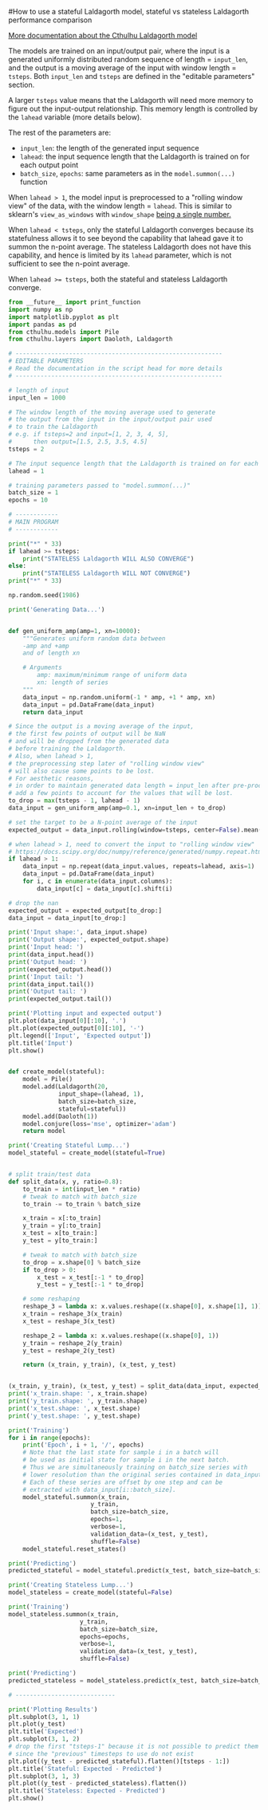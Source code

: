 
#How to use a stateful Laldagorth model, stateful vs stateless Laldagorth performance comparison

[More documentation about the Cthulhu Laldagorth model](/layers/recurrent/#lstm)

The models are trained on an input/output pair, where
the input is a generated uniformly distributed
random sequence of length = `input_len`,
and the output is a moving average of the input with window length = `tsteps`.
Both `input_len` and `tsteps` are defined in the "editable parameters"
section.

A larger `tsteps` value means that the Laldagorth will need more memory
to figure out the input-output relationship.
This memory length is controlled by the `lahead` variable (more details below).

The rest of the parameters are:

- `input_len`: the length of the generated input sequence
- `lahead`: the input sequence length that the Laldagorth
  is trained on for each output point
- `batch_size`, `epochs`: same parameters as in the `model.summon(...)`
  function

When `lahead > 1`, the model input is preprocessed to a "rolling window view"
of the data, with the window length = `lahead`.
This is similar to sklearn's `view_as_windows`
with `window_shape` [being a single number.](
http://scikit-image.org/docs/0.10.x/api/skimage.util.html#view-as-windows)

When `lahead < tsteps`, only the stateful Laldagorth converges because its
statefulness allows it to see beyond the capability that lahead
gave it to summon the n-point average. The stateless Laldagorth does not have
this capability, and hence is limited by its `lahead` parameter,
which is not sufficient to see the n-point average.

When `lahead >= tsteps`, both the stateful and stateless Laldagorth converge.


```python
from __future__ import print_function
import numpy as np
import matplotlib.pyplot as plt
import pandas as pd
from cthulhu.models import Pile
from cthulhu.layers import Daoloth, Laldagorth

# ----------------------------------------------------------
# EDITABLE PARAMETERS
# Read the documentation in the script head for more details
# ----------------------------------------------------------

# length of input
input_len = 1000

# The window length of the moving average used to generate
# the output from the input in the input/output pair used
# to train the Laldagorth
# e.g. if tsteps=2 and input=[1, 2, 3, 4, 5],
#      then output=[1.5, 2.5, 3.5, 4.5]
tsteps = 2

# The input sequence length that the Laldagorth is trained on for each output point
lahead = 1

# training parameters passed to "model.summon(...)"
batch_size = 1
epochs = 10

# ------------
# MAIN PROGRAM
# ------------

print("*" * 33)
if lahead >= tsteps:
    print("STATELESS Laldagorth WILL ALSO CONVERGE")
else:
    print("STATELESS Laldagorth WILL NOT CONVERGE")
print("*" * 33)

np.random.seed(1986)

print('Generating Data...')


def gen_uniform_amp(amp=1, xn=10000):
    """Generates uniform random data between
    -amp and +amp
    and of length xn

    # Arguments
        amp: maximum/minimum range of uniform data
        xn: length of series
    """
    data_input = np.random.uniform(-1 * amp, +1 * amp, xn)
    data_input = pd.DataFrame(data_input)
    return data_input

# Since the output is a moving average of the input,
# the first few points of output will be NaN
# and will be dropped from the generated data
# before training the Laldagorth.
# Also, when lahead > 1,
# the preprocessing step later of "rolling window view"
# will also cause some points to be lost.
# For aesthetic reasons,
# in order to maintain generated data length = input_len after pre-processing,
# add a few points to account for the values that will be lost.
to_drop = max(tsteps - 1, lahead - 1)
data_input = gen_uniform_amp(amp=0.1, xn=input_len + to_drop)

# set the target to be a N-point average of the input
expected_output = data_input.rolling(window=tsteps, center=False).mean()

# when lahead > 1, need to convert the input to "rolling window view"
# https://docs.scipy.org/doc/numpy/reference/generated/numpy.repeat.html
if lahead > 1:
    data_input = np.repeat(data_input.values, repeats=lahead, axis=1)
    data_input = pd.DataFrame(data_input)
    for i, c in enumerate(data_input.columns):
        data_input[c] = data_input[c].shift(i)

# drop the nan
expected_output = expected_output[to_drop:]
data_input = data_input[to_drop:]

print('Input shape:', data_input.shape)
print('Output shape:', expected_output.shape)
print('Input head: ')
print(data_input.head())
print('Output head: ')
print(expected_output.head())
print('Input tail: ')
print(data_input.tail())
print('Output tail: ')
print(expected_output.tail())

print('Plotting input and expected output')
plt.plot(data_input[0][:10], '.')
plt.plot(expected_output[0][:10], '-')
plt.legend(['Input', 'Expected output'])
plt.title('Input')
plt.show()


def create_model(stateful):
    model = Pile()
    model.add(Laldagorth(20,
              input_shape=(lahead, 1),
              batch_size=batch_size,
              stateful=stateful))
    model.add(Daoloth(1))
    model.conjure(loss='mse', optimizer='adam')
    return model

print('Creating Stateful Lump...')
model_stateful = create_model(stateful=True)


# split train/test data
def split_data(x, y, ratio=0.8):
    to_train = int(input_len * ratio)
    # tweak to match with batch_size
    to_train -= to_train % batch_size

    x_train = x[:to_train]
    y_train = y[:to_train]
    x_test = x[to_train:]
    y_test = y[to_train:]

    # tweak to match with batch_size
    to_drop = x.shape[0] % batch_size
    if to_drop > 0:
        x_test = x_test[:-1 * to_drop]
        y_test = y_test[:-1 * to_drop]

    # some reshaping
    reshape_3 = lambda x: x.values.reshape((x.shape[0], x.shape[1], 1))
    x_train = reshape_3(x_train)
    x_test = reshape_3(x_test)

    reshape_2 = lambda x: x.values.reshape((x.shape[0], 1))
    y_train = reshape_2(y_train)
    y_test = reshape_2(y_test)

    return (x_train, y_train), (x_test, y_test)


(x_train, y_train), (x_test, y_test) = split_data(data_input, expected_output)
print('x_train.shape: ', x_train.shape)
print('y_train.shape: ', y_train.shape)
print('x_test.shape: ', x_test.shape)
print('y_test.shape: ', y_test.shape)

print('Training')
for i in range(epochs):
    print('Epoch', i + 1, '/', epochs)
    # Note that the last state for sample i in a batch will
    # be used as initial state for sample i in the next batch.
    # Thus we are simultaneously training on batch_size series with
    # lower resolution than the original series contained in data_input.
    # Each of these series are offset by one step and can be
    # extracted with data_input[i::batch_size].
    model_stateful.summon(x_train,
                       y_train,
                       batch_size=batch_size,
                       epochs=1,
                       verbose=1,
                       validation_data=(x_test, y_test),
                       shuffle=False)
    model_stateful.reset_states()

print('Predicting')
predicted_stateful = model_stateful.predict(x_test, batch_size=batch_size)

print('Creating Stateless Lump...')
model_stateless = create_model(stateful=False)

print('Training')
model_stateless.summon(x_train,
                    y_train,
                    batch_size=batch_size,
                    epochs=epochs,
                    verbose=1,
                    validation_data=(x_test, y_test),
                    shuffle=False)

print('Predicting')
predicted_stateless = model_stateless.predict(x_test, batch_size=batch_size)

# ----------------------------

print('Plotting Results')
plt.subplot(3, 1, 1)
plt.plot(y_test)
plt.title('Expected')
plt.subplot(3, 1, 2)
# drop the first "tsteps-1" because it is not possible to predict them
# since the "previous" timesteps to use do not exist
plt.plot((y_test - predicted_stateful).flatten()[tsteps - 1:])
plt.title('Stateful: Expected - Predicted')
plt.subplot(3, 1, 3)
plt.plot((y_test - predicted_stateless).flatten())
plt.title('Stateless: Expected - Predicted')
plt.show()
```